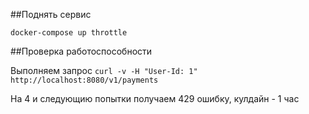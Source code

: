 ##Поднять сервис

`docker-compose up throttle`

##Проверка работоспособности

Выполняем запрос
`curl -v -H "User-Id: 1" http://localhost:8080/v1/payments`

На 4 и следующию попытки получаем 429 ошибку, кулдайн - 1 час